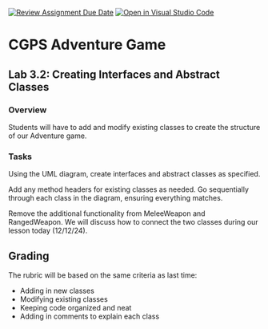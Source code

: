 [![Review Assignment Due Date](https://classroom.github.com/assets/deadline-readme-button-22041afd0340ce965d47ae6ef1cefeee28c7c493a6346c4f15d667ab976d596c.svg)](https://classroom.github.com/a/4ztk1kv5)
[![Open in Visual Studio Code](https://classroom.github.com/assets/open-in-vscode-2e0aaae1b6195c2367325f4f02e2d04e9abb55f0b24a779b69b11b9e10269abc.svg)](https://classroom.github.com/online_ide?assignment_repo_id=17627502&assignment_repo_type=AssignmentRepo)
# CGPS Adventure Game

## Lab 3.2: Creating Interfaces and Abstract Classes

### Overview
Students will have to add and modify existing classes to create the structure of our Adventure game.

### Tasks
Using the UML diagram, create interfaces and abstract classes as specified. 

Add any method headers for existing classes as needed. Go sequentially through each class in the diagram, ensuring everything matches.

Remove the additional functionality from MeleeWeapon and RangedWeapon. We will discuss how to connect the two classes during our lesson today (12/12/24).

## Grading

The rubric will be based on the same criteria as last time:
- Adding in new classes
- Modifying existing classes
- Keeping code organized and neat
- Adding in comments to explain each class
